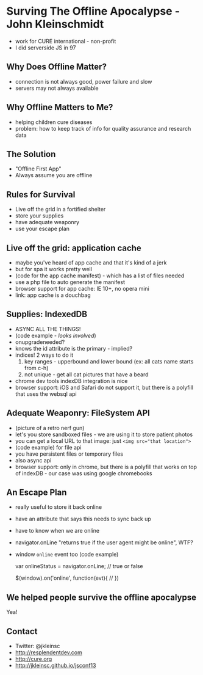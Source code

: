 Surving The Offline Apocalypse - John Kleinschmidt
==================================================

* work for CURE international - non-profit
* I did serverside JS in 97

## Why Does Offline Matter?

* connection is not always good, power failure and slow
* servers may not always available

## Why Offline Matters to Me?

* helping children cure diseases
* problem: how to keep track of info for quality assurance and research data

## The Solution

* "Offline First App"
* Always assume you are offline

## Rules for Survival

* Live off the grid in a fortified shelter
* store your supplies
* have adequate weaponry
* use your escape plan

## Live off the grid: application cache

* maybe you've heard of app cache and that it's kind of a jerk
* but for spa it works pretty well
* (code for the app cache manifest) - which has a list of files needed
* use a php file to auto generate the manifest
* browser support for app cache: IE 10+, no opera mini
* link: app cache is a douchbag

## Supplies: IndexedDB

* ASYNC ALL THE THINGS!
* (code example - *looks involved*)
* onupgradeneeded?
* knows the id attribute is the primary - implied?
* indices! 2 ways to do it
  1. key ranges - upperbound and lower bound (ex: all cats name starts from c-h)
  2. not unique - get all cat pictures that have a beard
* chrome dev tools indexDB integration is nice
* browser support: iOS and Safari do not support it, but there is a polyfill that uses the websql api

## Adequate Weaponry: FileSystem API

* (picture of a retro nerf gun)
* let's you store sandboxed files - we are using it to store patient photos
* you can get a local URL to that image: just `<img src="that location">`
* (code example) for file api
* you have persistent files or temporary files
* also async api
* browser support: only in chrome, but there is a polyfill that works on top of indexDB - our case was using google chromebooks

## An Escape Plan

* really useful to store it back online
* have an attribute that says this needs to sync back up
* have to know when we are online
* navigator.onLine "returns true if the user agent might be online", WTF?
* window `online` event too (code example)

    var onlineStatus = navigator.onLine; // true or false

    $(window).on('online', function(evt){
      //
    })

## We helped people survive the offline apocalypse

Yea!

## Contact

* Twitter: @jkleinsc
* <http://resplendentdev.com>
* <http://cure.org>
* <http://jkleinsc.github.io/jsconf13>


